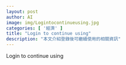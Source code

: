 ```yaml
---
layout: post
author: AI
image: img/Logintocontinueusing.jpg
categories: [ '經濟' ]
title: "Login to continue using"  
description: "本文介紹登錄後可繼續使用的相關資訊"
---
```

Login to continue using